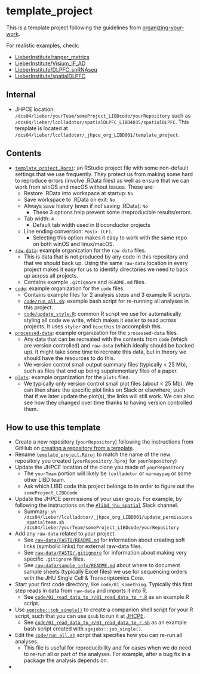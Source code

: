 # template_project


This is a template project following the guidelines from [organizing-your-work](https://lcolladotor.github.io/bioc_team_ds/organizing-your-work.html#.YzL43uzMKX0).

For realistic examples, check:

* [LieberInstitute/ranger_metrics](https://github.com/LieberInstitute/ranger_metrics)
* [LieberInstitute/Visium_IF_AD](https://github.com/LieberInstitute/Visium_IF_AD)
* [LieberInstitute/DLPFC_snRNAseq](https://github.com/LieberInstitute/DLPFC_snRNAseq)
* [LieberInstitute/spatialDLPFC](https://github.com/LieberInstitute/spatialDLPFC)


## Internal

* JHPCE location: `/dcs04/lieber/yourTeam/someProject_LIBDcode/yourRepository` such as `/dcs04/lieber/lcolladotor/spatialDLPFC_LIBD4035/spatialDLPFC`. This template is located at `/dcs04/lieber/lcolladotor/_jhpce_org_LIBD001/template_project`.


## Contents

* [`template_project.Rproj`](https://github.com/LieberInstitute/template_project/blob/main/template_project.Rproj): an RStudio project file with some non-default settings that we use frequently. They protect us from making some hard to reproduce errors (involve .RData files) as well as ensure that we can work from winOS and macOS without issues. These are:
  * Restore .RData into workspace at startup: `No`
  * Save workspace to .RData on exit: `No`
  * Always save history (even if not saving .RData): `No`
    * These 3 options help prevent some irreproducible results/errors.
  * Tab width: `4`
    * Default tab width used in Bioconductor projects
  * Line ending conversion: `Posix (LF)`.
    * Selecting this option makes it easy to work with the same repo on both winOS and linux/macOS.
* [`raw-data`](https://github.com/LieberInstitute/template_project/blob/main/raw-data): example organization for the `raw-data` files.
  * This is data that is not produced by any code in this repository and that we should back up. Using the same `raw-data` location in every project makes it easy for us to identify directories we need to back up across all projects.
  * Contains example `.gitignore` and `README.md` files.
* [`code`](https://github.com/LieberInstitute/template_project/blob/main/code): example organization for the `code` files.
  * Contains example files for 2 analysis steps and 3 example R scripts.
  * [`code/run_all.sh`](https://github.com/LieberInstitute/template_project/blob/main/code/run_all.sh): example bash script for re-running all analyses in this project.
  * [`code/update_style.R`](https://github.com/LieberInstitute/template_project/blob/main/code/update_style.R): common R script we use for automatically styling all code we write, which makes it easier to read across projects. It uses `styler` and `biocthis` to accomplish this.
* [`processed-data`](https://github.com/LieberInstitute/template_project/blob/main/processed-data): example organization for the `processed-data` files.
  * Any data that can be recreated with the contents from `code` (which are version controlled) and `raw-data` (which ideally should be backed up). It might take some time to recreate this data, but in theory we should have the resources to do this.
  * We version control small output summary files (typically < 25 Mb), such as files that end up being supplementary files of a paper.
* [`plots`](https://github.com/LieberInstitute/template_project/blob/main/plots): example organization for the `plots` files.
  * We typically only version control small plot files (about < 25 Mb). We can then share the specific plot links on Slack or elsewhere, such that if we later update the plot(s), the links will still work. We can also see how they changed over time thanks to having version controlled them.
  
## How to use this template

* Create a new repository (`yourRepository`) following the instructions from GitHub on [creating a repository from a template](https://docs.github.com/en/repositories/creating-and-managing-repositories/creating-a-repository-from-a-template).
* Rename [`template_project.Rproj`](https://github.com/LieberInstitute/template_project/blob/main/template_project.Rproj) to match the name of the new repository you created (`yourRepository.Rproj` for `yourRepository`)
* Update the JHPCE location of the clone you made of `yourRepository`
  * The `yourTeam` portion will likely be `lcolladotor` or `marmaypag` or some other LIBD team.
  * Ask which LIBD code this project belongs to in order to figure out the `someProject_LIBDcode`
* Update the JHPCE permissions of your user group. For example, by following the instructions on the [`#libd_jhu_spatial`](https://jhu-genomics.slack.com/archives/CR9NYA0BF/p1639091722135100) Slack channel.
  * Summary: `sh /dcs04/lieber/lcolladotor/_jhpce_org_LIBD001/update_permissions_spatialteam.sh /dcs04/lieber/yourTeam/someProject_LIBDcode/yourRepository`
* Add any `raw-data` related to your project.
  * See [`raw-data/FASTQ/README.md`](https://github.com/LieberInstitute/template_project/blob/main/raw-data/FASTQ/README.md) for information about creating soft links (symbolic links) for external raw-data files.
  * See [`raw-data/FASTQ/.gitignore`](https://github.com/LieberInstitute/template_project/blob/main/raw-data/FASTQ/.gitignore) for information about making very specific `.gitignore` files.
  * See [`raw-data/sample_info/README.md`](https://github.com/LieberInstitute/template_project/blob/main/raw-data/sample_info/README.md) about where to document sample sheets (typically Excel files) we use for sequencing orders with the JHU Single Cell & Transcriptomics Core.
* Start your first code directory, like `code/01_something`. Typically this first step reads in data from `raw-data` and imports it into R.
  * See [`code/01_read_data_to_r/01_read_data_to_r.R`](https://github.com/LieberInstitute/template_project/blob/main/code/01_read_data_to_r/01_read_data_to_r.R) as an example R script.
* Use [`sgejobs::job_single()`](http://research.libd.org/sgejobs/reference/job_single.html) to create a companion shell script for your R script, such that you can use `qsub` to run it at [JHCPE](http://www.jhpce.jhu.edu/).
  * See [`code/01_read_data_to_r/01_read_data_to_r.sh`](https://github.com/LieberInstitute/template_project/blob/main/code/01_read_data_to_r/01_read_data_to_r.sh) as an example bash script created with `sgejobs::job_single()`.
* Edit the [`code/run_all.sh`](https://github.com/LieberInstitute/template_project/blob/main/code/run_all.sh) script that specifies how you can re-run all analyses.
  * This file is useful for reproducibility and for cases when we do need to re-run all or part of the analyses. For example, after a bug fix in a package the analysis depends on.
* 
